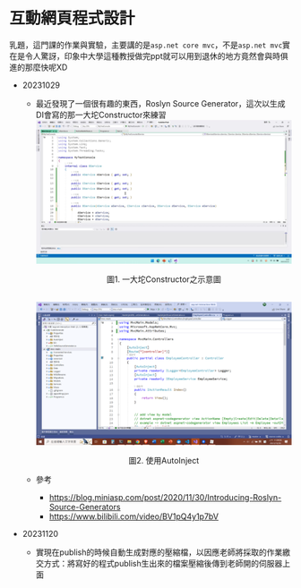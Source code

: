 #  互動網頁程式設計

乳題，這門課的作業與實驗，主要講的是`asp.net core mvc`，不是`asp.net mvc`實在是令人驚訝，印象中大學這種教授做完ppt就可以用到退休的地方竟然會與時俱進的那麼快呢XD


- 20231029
  - 最近發現了一個很有趣的東西，Roslyn Source Generator，這次以生成DI會寫的那一大坨Constructor來練習
    ![](./BigConstructor.png)
    <center>圖1. 一大坨Constructor之示意圖</center>
  
    <br>
  
    ![](./AfterAutoInject.png)
    <center>圖2. 使用AutoInject</center>

  - 參考
    - https://blog.miniasp.com/post/2020/11/30/Introducing-Roslyn-Source-Generators
    - https://www.bilibili.com/video/BV1pQ4y1p7bV

- 20231120
  - 實現在publish的時候自動生成對應的壓縮檔，以因應老師將採取的作業繳交方式：將寫好的程式publish生出來的檔案壓縮後傳到老師開的伺服器上面